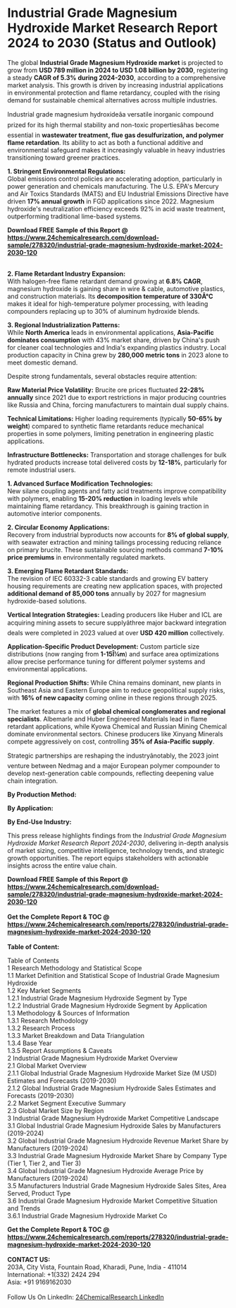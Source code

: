 <h1>Industrial Grade Magnesium Hydroxide Market Research Report 2024 to 2030 (Status and Outlook)</h1><p>The global <strong>Industrial Grade Magnesium Hydroxide market</strong> is projected to grow from <strong>USD 789 million in 2024 to USD 1.08 billion by 2030</strong>, registering a steady <strong>CAGR of 5.3% during 2024-2030</strong>, according to a comprehensive market analysis. This growth is driven by increasing industrial applications in environmental protection and flame retardancy, coupled with the rising demand for sustainable chemical alternatives across multiple industries.</p><p>Industrial grade magnesium hydroxideâa versatile inorganic compound prized for its high thermal stability and non-toxic propertiesâhas become essential in <strong>wastewater treatment, flue gas desulfurization, and polymer flame retardation</strong>. Its ability to act as both a functional additive and environmental safeguard makes it increasingly valuable in heavy industries transitioning toward greener practices.</p><p><strong>1. Stringent Environmental Regulations:</strong><br>
Global emissions control policies are accelerating adoption, particularly in power generation and chemicals manufacturing. The U.S. EPA's Mercury and Air Toxics Standards (MATS) and EU Industrial Emissions Directive have driven <strong>17% annual growth</strong> in FGD applications since 2022. Magnesium hydroxide's neutralization efficiency exceeds 92% in acid waste treatment, outperforming traditional lime-based systems.</p><div><b>Download FREE Sample of this Report @ 
            <a href="https://www.24chemicalresearch.com/download-sample/278320/industrial-grade-magnesium-hydroxide-market-2024-2030-120">
            https://www.24chemicalresearch.com/download-sample/278320/industrial-grade-magnesium-hydroxide-market-2024-2030-120</a></b></div><br><p><strong>2. Flame Retardant Industry Expansion:</strong><br>
With halogen-free flame retardant demand growing at <strong>6.8% CAGR</strong>, magnesium hydroxide is gaining share in wire &amp; cable, automotive plastics, and construction materials. Its <strong>decomposition temperature of 330Â°C</strong> makes it ideal for high-temperature polymer processing, with leading compounders replacing up to 30% of aluminum hydroxide blends.</p><p><strong>3. Regional Industrialization Patterns:</strong><br>
While <strong>North America</strong> leads in environmental applications, <strong>Asia-Pacific dominates consumption</strong> with 43% market share, driven by China's push for cleaner coal technologies and India's expanding plastics industry. Local production capacity in China grew by <strong>280,000 metric tons</strong> in 2023 alone to meet domestic demand.</p><p>Despite strong fundamentals, several obstacles require attention:</p><p><strong>Raw Material Price Volatility:</strong> Brucite ore prices fluctuated <strong>22-28% annually</strong> since 2021 due to export restrictions in major producing countries like Russia and China, forcing manufacturers to maintain dual supply chains.</p><p><strong>Technical Limitations:</strong> Higher loading requirements (typically <strong>50-65% by weight</strong>) compared to synthetic flame retardants reduce mechanical properties in some polymers, limiting penetration in engineering plastic applications.</p><p><strong>Infrastructure Bottlenecks:</strong> Transportation and storage challenges for bulk hydrated products increase total delivered costs by <strong>12-18%</strong>, particularly for remote industrial users.</p><p><strong>1. Advanced Surface Modification Technologies:</strong><br>
New silane coupling agents and fatty acid treatments improve compatibility with polymers, enabling <strong>15-20% reduction</strong> in loading levels while maintaining flame retardancy. This breakthrough is gaining traction in automotive interior components.</p><p><strong>2. Circular Economy Applications:</strong><br>
Recovery from industrial byproducts now accounts for <strong>8% of global supply</strong>, with seawater extraction and mining tailings processing reducing reliance on primary brucite. These sustainable sourcing methods command <strong>7-10% price premiums</strong> in environmentally regulated markets.</p><p><strong>3. Emerging Flame Retardant Standards:</strong><br>
The revision of IEC 60332-3 cable standards and growing EV battery housing requirements are creating new application spaces, with projected <strong>additional demand of 85,000 tons</strong> annually by 2027 for magnesium hydroxide-based solutions.</p><p><strong>Vertical Integration Strategies:</strong> Leading producers like Huber and ICL are acquiring mining assets to secure supplyâthree major backward integration deals were completed in 2023 valued at over <strong>USD 420 million</strong> collectively.</p><p><strong>Application-Specific Product Development:</strong> Custom particle size distributions (now ranging from <strong>1-15Î¼m</strong>) and surface area optimizations allow precise performance tuning for different polymer systems and environmental applications.</p><p><strong>Regional Production Shifts:</strong> While China remains dominant, new plants in Southeast Asia and Eastern Europe aim to reduce geopolitical supply risks, with <strong>16% of new capacity</strong> coming online in these regions through 2025.</p><p>The market features a mix of <strong>global chemical conglomerates and regional specialists</strong>. Albemarle and Huber Engineered Materials lead in flame retardant applications, while Kyowa Chemical and Russian Mining Chemical dominate environmental sectors. Chinese producers like Xinyang Minerals compete aggressively on cost, controlling <strong>35% of Asia-Pacific supply</strong>.</p><p>Strategic partnerships are reshaping the industryânotably, the 2023 joint venture between Nedmag and a major European polymer compounder to develop next-generation cable compounds, reflecting deepening value chain integration.</p><p><strong>By Production Method:</strong></p><p><strong>By Application:</strong></p><p><strong>By End-Use Industry:</strong></p><p>This press release highlights findings from the <em>Industrial Grade Magnesium Hydroxide Market Research Report 2024-2030</em>, delivering in-depth analysis of market sizing, competitive intelligence, technology trends, and strategic growth opportunities. The report equips stakeholders with actionable insights across the entire value chain.</p><div><b>Download FREE Sample of this Report @ 
            <a href="https://www.24chemicalresearch.com/download-sample/278320/industrial-grade-magnesium-hydroxide-market-2024-2030-120">
            https://www.24chemicalresearch.com/download-sample/278320/industrial-grade-magnesium-hydroxide-market-2024-2030-120</a></b></div><br><div><b>Get the Complete Report & TOC @ 
            <a href="https://www.24chemicalresearch.com/reports/278320/industrial-grade-magnesium-hydroxide-market-2024-2030-120">
            https://www.24chemicalresearch.com/reports/278320/industrial-grade-magnesium-hydroxide-market-2024-2030-120</a></b></div><br>
            <b>Table of Content:</b><p>Table of Contents<br />
1 Research Methodology and Statistical Scope<br />
1.1 Market Definition and Statistical Scope of Industrial Grade Magnesium Hydroxide<br />
1.2 Key Market Segments<br />
1.2.1 Industrial Grade Magnesium Hydroxide Segment by Type<br />
1.2.2 Industrial Grade Magnesium Hydroxide Segment by Application<br />
1.3 Methodology & Sources of Information<br />
1.3.1 Research Methodology<br />
1.3.2 Research Process<br />
1.3.3 Market Breakdown and Data Triangulation<br />
1.3.4 Base Year<br />
1.3.5 Report Assumptions & Caveats<br />
2 Industrial Grade Magnesium Hydroxide Market Overview<br />
2.1 Global Market Overview<br />
2.1.1 Global Industrial Grade Magnesium Hydroxide Market Size (M USD) Estimates and Forecasts (2019-2030)<br />
2.1.2 Global Industrial Grade Magnesium Hydroxide Sales Estimates and Forecasts (2019-2030)<br />
2.2 Market Segment Executive Summary<br />
2.3 Global Market Size by Region<br />
3 Industrial Grade Magnesium Hydroxide Market Competitive Landscape<br />
3.1 Global Industrial Grade Magnesium Hydroxide Sales by Manufacturers (2019-2024)<br />
3.2 Global Industrial Grade Magnesium Hydroxide Revenue Market Share by Manufacturers (2019-2024)<br />
3.3 Industrial Grade Magnesium Hydroxide Market Share by Company Type (Tier 1, Tier 2, and Tier 3)<br />
3.4 Global Industrial Grade Magnesium Hydroxide Average Price by Manufacturers (2019-2024)<br />
3.5 Manufacturers Industrial Grade Magnesium Hydroxide Sales Sites, Area Served, Product Type<br />
3.6 Industrial Grade Magnesium Hydroxide Market Competitive Situation and Trends<br />
3.6.1 Industrial Grade Magnesium Hydroxide Market Co</p><div><b>Get the Complete Report & TOC @ 
            <a href="https://www.24chemicalresearch.com/reports/278320/industrial-grade-magnesium-hydroxide-market-2024-2030-120">
            https://www.24chemicalresearch.com/reports/278320/industrial-grade-magnesium-hydroxide-market-2024-2030-120</a></b></div><br><b>CONTACT US:</b><br>
            203A, City Vista, Fountain Road, Kharadi, Pune, India - 411014<br>
            International: +1(332) 2424 294<br>
            Asia: +91 9169162030 <br><br>
            Follow Us On LinkedIn: <a href="https://www.linkedin.com/company/24chemicalresearch/">24ChemicalResearch LinkedIn</a>